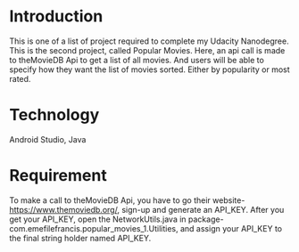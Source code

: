 # Introduction
This is one of a list of project required to complete my Udacity Nanodegree. This is the second project, called Popular Movies. Here, 
an api call is made to theMovieDB Api to get a list of all movies. And users will be able to specify how they want the list of movies 
sorted. Either by popularity or most rated.

# Technology
Android Studio, Java

# Requirement
To make a call to theMovieDB Api, you have to go their website- https://www.themoviedb.org/, sign-up and generate an API_KEY. After you get
your API_KEY, open the NetworkUtils.java in package- com.emefilefrancis.popular_movies_1.Utilities, and assign your API_KEY to the final 
string holder named API_KEY.

